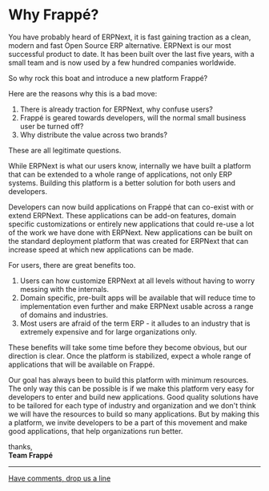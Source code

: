 # Why Frappé?

You have probably heard of ERPNext, it is fast gaining traction as a clean, modern and fast Open Source ERP alternative. ERPNext is our most successful product to date. It has been built over the last five years, with a small team and is now used by a few hundred companies worldwide.

So why rock this boat and introduce a new platform Frappé?

Here are the reasons why this is a bad move:

1. There is already traction for ERPNext, why confuse users?
1. Frappé is geared towards developers, will the normal small business user be turned off?
1. Why distribute the value across two brands?

These are all legitimate questions.

While ERPNext is what our users know, internally we have built a platform that can be extended to a whole range of applications, not only ERP systems. Building this platform is a better solution for both users and developers.

Developers can now build applications on Frappé that can co-exist with or extend ERPNext. These applications can be add-on features, domain specific customizations or entirely new applications that could re-use a lot of the work we have done with ERPNext. New applications can be built on the standard deployment platform that was created for ERPNext that can increase speed at which new applications can be made.

For users, there are great benefits too.

1. Users can how customize ERPNext at all levels without having to worry messing with the internals.
1. Domain specific, pre-built apps will be available that will reduce time to implementation even further and make ERPNext usable across a range of domains and industries.
1. Most users are afraid of the term ERP - it alludes to an industry that is extremely expensive and for large organizations only.

These benefits will take some time before they become obvious, but our direction is clear. Once the platform is stabilized, expect a whole range of applications that will be available on Frappé.

Our goal has always been to build this platform with minimum resources. The only way this can be possible is if we make this platform very easy for developers to enter and build new applications. Good quality solutions have to be tailored for each type of industry and organization and we don't think we will have the resources to build so many applications. But by making this a platform, we invite developers to be a part of this movement and make good applications, that help organizations run better.

thanks,<br>
**Team Frappé**

---

[Have comments, drop us a line](https://about.frappe.io/#contact)
